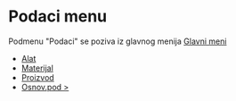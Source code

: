 # Podaci menu

Podmenu "Podaci" se poziva iz glavnog menija [Glavni meni](../../index_sr.md)

- [Alat](mk001_sr/mk001_sr.md)
- [Materijal](mk002_sr/mk002_sr.md)
- [Proizvod](mk003_sr/mk003_sr.md)
- [Osnov.pod >](../m1_sr/m1_sr.md)



